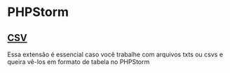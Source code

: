 # PHPStorm

## [CSV](https://plugins.jetbrains.com/plugin/10037-csv)
Essa extensão é essencial caso você trabalhe com arquivos txts ou csvs e queira vê-los em formato de tabela no PHPStorm

